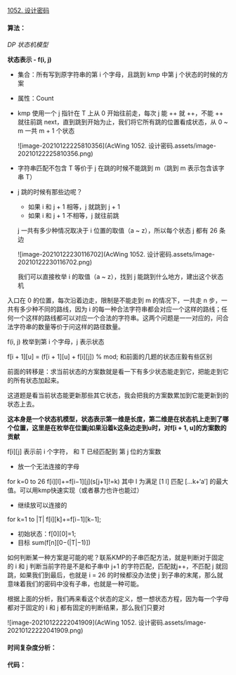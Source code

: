 [1052. 设计密码](https://www.acwing.com/problem/content/1054/)

#### 算法：

*DP* *状态机模型*

**状态表示 - f(i, j)**

- 集合：所有写到原字符串的第 i 个字母，且跳到 kmp 中第 j 个状态的时候的方案
- 属性：Count



- kmp 使用一个 j 指针在 T 上从 0 开始往前走，每次 j 能 ++ 就 ++，不能 ++ 就往前跳 next，直到跳到开始为止，我们将它所有跳的位置看成状态，从 0 ~ m 一共 m + 1 个状态

  ![image-20210122225810356](AcWing 1052. 设计密码.assets/image-20210122225810356.png)

- 字符串匹配不包含 T 等价于 j 在跳的时候不能跳到 m（跳到 m 表示包含该字串 T）

- j 跳的时候有那些边呢？

  - 如果 i 和 j + 1 相等，j 就跳到 j + 1
  - 如果 i 和 j + 1 不相等，j 就往前跳

  j 一共有多少种情况取决于 i 位置的取值（a ~ z），所以每个状态 j 都有 26 条边

  ![image-20210122230116702](AcWing 1052. 设计密码.assets/image-20210122230116702.png)

  我们可以直接枚举 i 的取值（a ~ z），找到 j 能跳到什么地方，建出这个状态机

入口在 0 的位置，每次沿着边走，限制是不能走到 m 的情况下，一共走 n 步，一共有多少种不同的路线，因为 i 的每一种合法字符串都会对应一个这样的路线；任何一个这样的路线都可以对应一个合法的字符串。这两个问题是一一对应的，问合法字符串的数量等价于问这样的路径数量。



f(i, j) 枚举到第 i 个字母，j 表示状态



f\[i + 1][u] = (f\[i + 1][u] + f\[i][j]) % mod; 和前面的几题的状态庄毅有些区别

前面的转移是：求当前状态的方案数就是看一下有多少状态能走到它，把能走到它的所有状态加起来。

这道题是看当前状态能更新那些其它状态，我会把我的方案数累加到它能更新到的状态上去。

**这本身是一个状态机模型，状态表示第一维是长度，第二维是在状态机上走到了哪个位置，这里是在枚举在位置j如果沿着k这条边走到u时，对f[i + 1, u]的方案数的贡献**



f\[i][j] 表示前 i 个字符， 和 T 已经匹配到 第 j 位的方案数

- 放一个无法连接的字母

for k=0 to 26
 f\[i][l]+=f\[i−1]\[j](s[j+1]!=k) 
其中 l 为满足 \[1 l] 匹配 \[…k+‘a′] 的最大值。可以用kmp快速实现（或者暴力也许也能过）

- 继续放可以连接的

for k=1 to |T|
f\[i][k]+=f\[i−1][k−1];

- 初始状态：f\[0][0]=1;
- 目标 sum(f\[n][0−(|T|−1)])



如何判断某一种方案是可能的呢？联系KMP的子串匹配方法，就是判断对于固定的 i 和 j 判断当前字符是不是和子串中 j+1 的字符匹配，匹配就j++，不匹配 j 就回跳，如果我们到最后，也就是 i = 26 的时候都没办法使 j 到子串的末尾，那么就意味着我们的密码中没有子串，也就是一种可能。

根据上面的分析，我们再来看这个状态的定义，想一想状态方程，因为每一个字母都对于固定的 i 和 j 都有固定的判断结果，那么我们只要对





![image-20210122222041909](AcWing 1052. 设计密码.assets/image-20210122222041909.png)



#### 时间复杂度分析：



#### 代码：

```java

```

